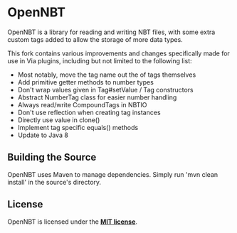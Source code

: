 # OpenNBT
OpenNBT is a library for reading and writing NBT files, with some extra custom tags added to allow the storage of more data types.

This fork contains various improvements and changes specifically made for use in Via plugins, including but not limited to the following list:
* Most notably, move the tag name out the of tags themselves
* Add primitive getter methods to number types
* Don't wrap values given in Tag#setValue / Tag constructors
* Abstract NumberTag class for easier number handling
* Always read/write CompoundTags in NBTIO
* Don't use reflection when creating tag instances
* Directly use value in clone()
* Implement tag specific equals() methods
* Update to Java 8

## Building the Source
OpenNBT uses Maven to manage dependencies. Simply run 'mvn clean install' in the source's directory.

## License
OpenNBT is licensed under the **[MIT license](http://www.opensource.org/licenses/mit-license.html)**.
